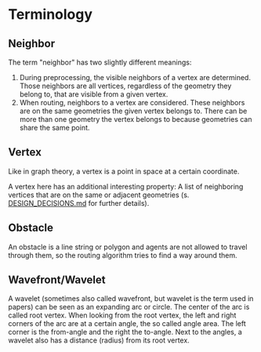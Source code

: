 # Terminology

## Neighbor

The term "neighbor" has two slightly different meanings:

1. During preprocessing, the visible neighbors of a vertex are determined. Those neighbors are all vertices, regardless of the geometry they belong to, that are visible from a given vertex.
2. When routing, neighbors to a vertex are considered. These neighbors are on the same geometries the given vertex belongs to. There can be more than one geometry the vertex belongs to because geometries can share the same point.

## Vertex

Like in graph theory, a vertex is a point in space at a certain coordinate.

A vertex here has an additional interesting property: A list of neighboring vertices that are on the same or adjacent geometries (s. [DESIGN_DECISIONS.md](./DESIGN_DECISIONS.md) for further details).

## Obstacle

An obstacle is a line string or polygon and agents are not allowed to travel through them, so the routing algorithm tries to find a way around them.

## Wavefront/Wavelet

A wavelet (sometimes also called wavefront, but wavelet is the term used in papers) can be seen as an expanding arc or circle. The center of the arc is called root vertex. When looking from the root vertex, the left and right corners of the arc are at a certain angle, the so called angle area. The left corner is the from-angle and the right the to-angle. Next to the angles, a wavelet also has a distance (radius) from its root vertex.
